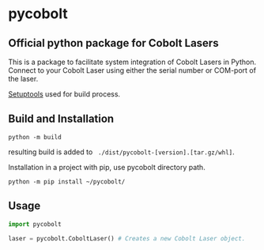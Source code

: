 # pycobolt
## Official python package for Cobolt Lasers
This is a package to facilitate system integration of Cobolt Lasers in Python. Connect to your Cobolt Laser using either the serial number or COM-port of the laser. 


[Setuptools](https://pypi.org/project/setuptools/) used for build process.



## Build and Installation
```
python -m build
```
resulting build is added to ``` ./dist/pycobolt-[version].[tar.gz/whl]```.

Installation in a project with pip, use pycobolt directory path.
```
python -m pip install ~/pycobolt/
```

## Usage
```python
import pycobolt

laser = pycobolt.CoboltLaser() # Creates a new Cobolt Laser object.
```